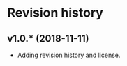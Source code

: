 Revision history
================

v1.0.* (2018-11-11)
-------------------

* Adding revision history and license.
